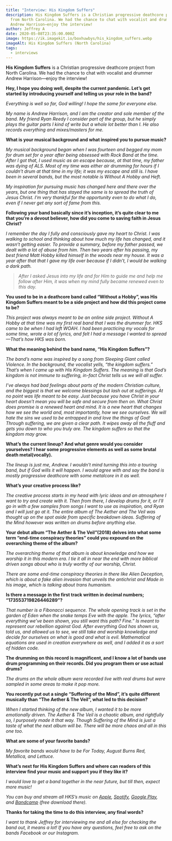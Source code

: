 ```yaml
---
title: "Interview: His Kingdom Suffers"
description: His Kingdom Suffers is a Christian progressive deathcore project
  from North Carolina. We had the chance to chat with vocalist and drummer
  Andrew Harrison—enjoy the interview!
author: Jeffrey A
date: 2020-05-08T23:35:00.000Z
image: https://ik.imagekit.io/boxhuwbys/his_kingdom_suffers.webp
imageAlt: His Kingdom Suffers (North Carolina)
tags:
  - interviews
---
```

**His Kingdom Suffers** is a Christian progressive deathcore project from North Carolina. We had the chance to chat with vocalist and drummer Andrew Harrison—enjoy the interview!

**Hey, I hope you doing well, despite the current pandemic. Let’s get started by introducing yourself and telling us your role in the band?**

*Everything is well so far, God willing! I hope the same for everyone else.*

*My name is Andrew Harrison, and I am the creator and sole member of the band. My friend Ryan Reedy I consider part of the group, but he simply plays the guitar parts I kind of write but a whole lot better than I. He also records everything and mixes/masters for me.*



**What is your musical background and what inspired you to pursue music?**

*My musical background began when I was fourteen and begged my mom for drum set for a year after being obsessed with Rock Band at the time. After I got that, I used music as an escape because, at that time, my father was dying of ALS. Most of my time was either air drumming for hours if I couldn’t drum at that time in my life; it was my escape and still is. I have been in several bands, but the most notable is Without A Hobby and Heft.*

*My inspiration for pursuing music has changed here and there over the years, but one thing that has stayed the same is to spread the truth of Jesus Christ. I’m very thankful for the opportunity even to do what I do, even if I never get any sort of fame from this.*



**Following your band basically since it’s inception, it’s quite clear to me that you’re a devout believer, how did you come to saving faith in Jesus Christ?**

*I remember the day I fully and consciously gave my heart to Christ. I was walking to school and thinking about how much my life has changed, and it wasn’t getting easier. To provide a summary, before my father passed, we dealt with a lot of abuse from him. Then two years after his passing, my best friend Matt Hobby killed himself in the woods near my house. It was a year after that that I gave my life over because if I didn’t, I would be walking a dark path.*

> *After I asked Jesus into my life and for Him to guide me and help me follow after Him, it was when my mind fully became renewed even to this day.*



**You used to be in a deathcore band called “Without a Hobby”, was His Kingdom Suffers meant to be a side project and how did this project come to be?**

*This project was always meant to be an online side project. Without A Hobby at that time was my first real band that I was the drummer for. HKS came to be when I had left WOAH. I had been practicing my vocals for some time, wrote a lot of lyrics, and felt I had a message I wanted to spread—That’s how HKS was born.*



**What the meaning behind the band name, “His Kingdom Suffers”?**

*The band’s name was inspired by a song from Sleeping Giant called Violence. In the background, the vocalist yells, “the kingdom suffers.” That’s when I came up with His Kingdom Suffers. The meaning is that God’s kingdom is not immune to suffering, in-fact Christ tells us we will all suffer.*

*I’ve always had bad feelings about parts of the modern Christian culture, and the biggest is that we welcome blessings but lash out at sufferings. At no point was life meant to be easy. Just because you have Christ in your heart doesn’t mean you will be safe and secure from then on. What Christ does promise is a renewed heart and mind. It is a new heart that changes how we see the world and, most importantly, how we see ourselves. We will hate the sins we used to be entrapped in and love the things of God! Through suffering, we are given a clear path. It wipes away all the fluff and gets you down to who you truly are. The kingdom suffers so that the kingdom may grow.*



 **What’s the current lineup? And what genre would you consider yourselves? I hear some progressive elements as well as some brutal death metal(vocally).**

*The lineup is just me, Andrew. I wouldn’t mind turning this into a touring band, but if God wills it will happen. I would agree with and say the band is mostly progressive deathcore with some metalcore in it as well.*



**What’s your creative process like?**

*The creative process starts in my head with lyric ideas and an atmosphere I want to try and create with it. Then from there, I develop drums for it, or I’ll go in with a few samples from songs I want to use as inspiration, and Ryan and I will just go at it. The entire album of The Aether and The Veil was thought up on the spot aside from specific breakdown ideas. Suffering of the Mind however was written on drums before anything else.*



**Your debut album “The Aether & The Veil”(2018) delves into what some term “end-time conspiracy theories” could you expound on the overarching theme of the album?**

*The overarching theme of that album is about knowledge and how we worship it in this modern era. I tie it all in near the end with more biblical driven songs about who is truly worthy of our worship, Christ.*

*There are some end-time conspiracy theories in there like Alien Deception, which is about a fake alien invasion that unveils the antichrist and Made in his image, which is talking about trans humanism.*



 **Is there a message in the first track written in decimal numbers; “173553719826446289”?**

*That number is a Fibonacci sequence. The whole opening track is set in the garden of Eden when the snake temps Eve with the apple. The lyrics, “after everything we’ve been shown, you still want this path? Fine.” Is meant to represent our rebellion against God. After everything God has shown us, told us, and allowed us to see, we still take and worship knowledge and decide for ourselves on what is good and what is evil. Mathematical equations are used in creation everywhere as well, and I added it as a sort of hidden code.*



**The drumming on this record is magnificent, and I know a lot of bands use drum programming on their records. Did you program them or use actual drums?**



*The drums on the whole album were recorded live with real drums but were sampled in some areas to make it pop more.*



**You recently put out a single “Suffering of the Mind”, it’s quite different musically than “The Aether & The Veil”, what led to this decision?**



*When I started thinking of the new album, I wanted it to be more emotionally driven. The Aether & The Veil is a chaotic album, and rightfully so, I purposely made it that way. Though Suffering of the Mind is just a taste of what the next album will be. There will be more chaos and all in this one too.*



**What are some of your favorite bands?**



*My favorite bands would have to be For Today, August Burns Red, Metallica, and Lettuce.*



**What’s next for His Kingdom Suffers and where can readers of this interview find your music and support you if they like it?**

*I would love to get a band together in the near future, but till then, expect more music!*

*You can buy and stream all HKS’s music on <a href="https://music.apple.com/au/album/the-aether-the-veil/1436456994" target="_blank">Apple</a>, <a href="https://open.spotify.com/artist/2YBt8POPqmR4f6chqIUlU6" target="_blank">Spotify</a>, <a href="https://play.google.com/store/apps/theme/promotion_gpm_shutdown_ctp" target="_blank">Google Play</a>, and <a href="https://hiskingdomsuffers1.bandcamp.com/album/the-aether-the-veil-remastered-instrumentals-2" target="_blank">Bandcamp</a> (free download there).*



 **Thanks for taking the time to do this interview, any final words?**

*I want to thank Jeffrey for interviewing me and all else for checking the band out, it means a lot! If you have any questions, feel free to ask on the bands Facebook or our Instagram.*

